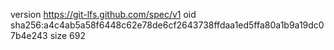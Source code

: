 version https://git-lfs.github.com/spec/v1
oid sha256:a4c4ab5a58f6448c62e78de6cf2643738ffdaa1ed5ffa80a1b9a19dc07b4e243
size 692
